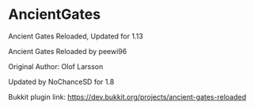 # AncientGates
Ancient Gates Reloaded, Updated for 1.13


Ancient Gates Reloaded by peewi96 

Original Author: Olof Larsson 

Updated by NoChanceSD for 1.8 

Bukkit plugin link:  https://dev.bukkit.org/projects/ancient-gates-reloaded
